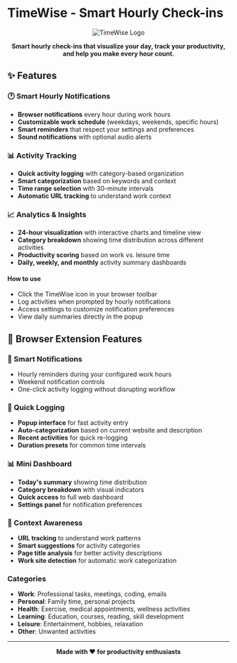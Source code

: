 # TimeWise - Smart Hourly Check-ins

<div align="center">

![TimeWise Logo](https://img.icons8.com/comic/100/228BE6/alarm-clock.png)

**Smart hourly check-ins that visualize your day, track your productivity, and help you make every hour count.**

<!-- [🌐 Live Demo](https://your-deployment-url.replit.app) • [📱 Browser Extension](#browser-extension) • [📊 Features](#features) • [🚀 Getting Started](#getting-started) -->

</div>

## ✨ Features

### 🕐 Smart Hourly Notifications
- **Browser notifications** every hour during work hours
- **Customizable work schedule** (weekdays, weekends, specific hours)
- **Smart reminders** that respect your settings and preferences
- **Sound notifications** with optional audio alerts

### 📊 Activity Tracking
- **Quick activity logging** with category-based organization
- **Smart categorization** based on keywords and context
- **Time range selection** with 30-minute intervals
- **Automatic URL tracking** to understand work context

### 📈 Analytics & Insights
- **24-hour visualization** with interactive charts and timeline view
- **Category breakdown** showing time distribution across different activities
- **Productivity scoring** based on work vs. leisure time
- **Daily, weekly, and monthly** activity summary dashboards


#### How to use
- Click the TimeWise icon in your browser toolbar
- Log activities when prompted by hourly notifications
- Access settings to customize notification preferences
- View daily summaries directly in the popup

## 📱 Browser Extension Features

### 🔔 Smart Notifications
- Hourly reminders during your configured work hours
- Weekend notification controls
- One-click activity logging without disrupting workflow

### 🎯 Quick Logging
- **Popup interface** for fast activity entry
- **Auto-categorization** based on current website and description
- **Recent activities** for quick re-logging
- **Duration presets** for common time intervals

### 📊 Mini Dashboard
- **Today's summary** showing time distribution
- **Category breakdown** with visual indicators
- **Quick access** to full web dashboard
- **Settings panel** for notification preferences

### 🔗 Context Awareness
- **URL tracking** to understand work patterns
- **Smart suggestions** for activity categories
- **Page title analysis** for better activity descriptions
- **Work site detection** for automatic work categorization

### Categories
- **Work**: Professional tasks, meetings, coding, emails
- **Personal**: Family time, personal projects
- **Health**: Exercise, medical appointments, wellness activities
- **Learning**: Education, courses, reading, skill development
- **Leisure**: Entertainment, hobbies, relaxation
- **Other**: Unwanted activities

---

<div align="center">

**Made with ❤️ for productivity enthusiasts**

</div>